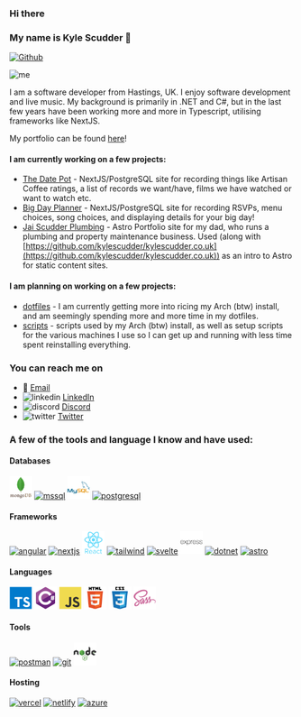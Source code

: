 ### Hi there
### My name is Kyle Scudder 👋

[![Github](https://img.shields.io/github/followers/kylescudder?label=Follow&style=social)](https://github.com/kylescudder)

<img src="https://i.imgur.com/c0K3M6z.jpg" width="300" alt="me" />

I am a software developer from Hastings, UK. I enjoy software development and live music. My background is primarily in .NET and C#, but in the last few years have been working more and more in Typescript, utilising frameworks like NextJS.

My portfolio can be found [here](https://kylescudder.co.uk)!

#### I am currently working on a few projects:

- [The Date Pot](https://github.com/kylescudder/the-date-pot) - NextJS/PostgreSQL site for recording things like Artisan Coffee ratings, a list of records we want/have, films we have watched or want to watch etc.
- [Big Day Planner](https://github.com/kylescudder/big-day-planner) - NextJS/PostgreSQL site for recording RSVPs, menu choices, song choices, and displaying details for your big day!
- [Jai Scudder Plumbing](https://github.com/kylescudder/jaiscudderplumbing) - Astro Portfolio site for my dad, who runs a plumbing and property maintenance business. Used (along with [https://github.com/kylescudder/kylescudder.co.uk](https://github.com/kylescudder/kylescudder.co.uk)) as an intro to Astro for static content sites.

#### I am planning on working on a few projects:

- [dotfiles](https://github.com/kylescudder/dotfiles) - I am currently getting more into ricing my Arch (btw) install, and am seemingly spending more and more time in my dotfiles.
- [scripts](https://github.com/kylescudder/scripts) - scripts used by my Arch (btw) install, as well as setup scripts for the various machines I use so I can get up and running with less time spent reinstalling everything.

### You can reach me on

- :email: [Email](kyle@kylescudder.co.uk)
- <img src="https://uxwing.com/wp-content/themes/uxwing/download/brands-and-social-media/linkedin-app-icon.png" alt="linkedin" width="20" /> [LinkedIn](https://www.linkedin.com/in/kyle-scudder-9417a861/)
- <img src="https://assets-global.website-files.com/6257adef93867e50d84d30e2/636e0a69f118df70ad7828d4_icon_clyde_blurple_RGB.svg" alt="discord" width="20" /> [Discord](https:discord.com/users/littlescud#5303)
- <img src="https://upload.wikimedia.org/wikipedia/commons/thumb/6/6f/Logo_of_Twitter.svg/512px-Logo_of_Twitter.svg.png" alt="twitter" width="20" /> [Twitter](https://twitter.com/littlescud)

### A few of the tools and language I know and have used:

#### Databases
<a href="https://www.mongodb.com/" target="_blank" rel="noreferrer"> <img src="https://raw.githubusercontent.com/devicons/devicon/master/icons/mongodb/mongodb-original-wordmark.svg" alt="mongodb" width="40" height="40"/></a> 
<a href="https://www.microsoft.com/en-gb/sql-server/sql-server-downloads" target="_blank" rel="noreferrer"> <img src="https://cyclr.com/wp-content/uploads/2022/03/ext-118.png" alt="mssql" width="40" height="40"/></a> 
<a href="https://www.mysql.com/" target="_blank" rel="noreferrer"> <img src="https://raw.githubusercontent.com/devicons/devicon/master/icons/mysql/mysql-original-wordmark.svg" alt="mysql" width="40" height="40"/></a> 
<a href="https://www.postgresql.org/" target="_blank" rel="noreferrer"> <img src="https://upload.wikimedia.org/wikipedia/commons/thumb/2/29/Postgresql_elephant.svg/1280px-Postgresql_elephant.svg.png" alt="postgresql" width="40" height="40"/></a> 

#### Frameworks
<a href="https://angular.io" target="_blank" rel="noreferrer"> <img src="https://upload.wikimedia.org/wikipedia/commons/c/cf/Angular_full_color_logo.svg" alt="angular" width="40" height="40"/></a> 
<a href="https://nextjs.org" target="_blank" rel="noreferrer"> <img src="https://cdn.worldvectorlogo.com/logos/next-js.svg" alt="nextjs" width="40" height="40"/></a> 
<a href="https://reactjs.org/" target="_blank" rel="noreferrer"> <img src="https://raw.githubusercontent.com/devicons/devicon/master/icons/react/react-original-wordmark.svg" alt="react" width="40" height="40"/></a> 
<a href="https://tailwindcss.com/" target="_blank" rel="noreferrer"> <img src="https://www.vectorlogo.zone/logos/tailwindcss/tailwindcss-icon.svg" alt="tailwind" width="40" height="40"/></a> 
<a href="https://svelte.dev/" target="_blank" rel="noreferrer"> <img src="https://upload.wikimedia.org/wikipedia/commons/1/1b/Svelte_Logo.svg" alt="svelte" width="40" height="40"/></a> 
<a href="https://expressjs.com" target="_blank" rel="noreferrer"> <img src="https://raw.githubusercontent.com/devicons/devicon/master/icons/express/express-original-wordmark.svg" alt="express" width="40" height="40"/></a> 
<a href="https://dotnet.microsoft.com/en-us/" target="_blank" rel="noreferrer"> <img src="https://upload.wikimedia.org/wikipedia/commons/thumb/7/7d/Microsoft_.NET_logo.svg/1280px-Microsoft_.NET_logo.svg.png" alt="dotnet" width="40" height="40"/></a> 
<a href="https://astro.build/" target="_blank" rel="noreferrer"> <img src="https://astro.build/assets/press/astro-icon-light.svg" alt="astro" width="40" height="40"/></a> 

#### Languages
<a href="https://www.typescriptlang.org/" target="_blank" rel="noreferrer"> <img src="https://raw.githubusercontent.com/devicons/devicon/master/icons/typescript/typescript-original.svg" alt="typescript" width="40" height="40"/></a> 
<a href="https://www.w3schools.com/cs/" target="_blank" rel="noreferrer"> <img src="https://raw.githubusercontent.com/devicons/devicon/master/icons/csharp/csharp-original.svg" alt="csharp" width="40" height="40"/></a> 
<a href="https://developer.mozilla.org/en-US/docs/Web/JavaScript" target="_blank" rel="noreferrer"> <img src="https://raw.githubusercontent.com/devicons/devicon/master/icons/javascript/javascript-original.svg" alt="javascript" width="40" height="40"/></a> 
<a href="https://www.w3.org/html/" target="_blank" rel="noreferrer"> <img src="https://raw.githubusercontent.com/devicons/devicon/master/icons/html5/html5-original-wordmark.svg" alt="html5" width="40" height="40"/></a> 
<a href="https://www.w3schools.com/css/" target="_blank" rel="noreferrer"> <img src="https://raw.githubusercontent.com/devicons/devicon/master/icons/css3/css3-original-wordmark.svg" alt="css3" width="40" height="40"/></a> 
<a href="https://sass-lang.com" target="_blank" rel="noreferrer"> <img src="https://raw.githubusercontent.com/devicons/devicon/master/icons/sass/sass-original.svg" alt="sass" width="40" height="40"/></a> 

#### Tools
<a href="https://postman.com" target="_blank" rel="noreferrer"> <img src="https://www.vectorlogo.zone/logos/getpostman/getpostman-icon.svg" alt="postman" width="40" height="40"/></a> 
<a href="https://git-scm.com/" target="_blank" rel="noreferrer"> <img src="https://www.vectorlogo.zone/logos/git-scm/git-scm-icon.svg" alt="git" width="40" height="40"/></a> 
<a href="https://nodejs.org" target="_blank" rel="noreferrer"> <img src="https://raw.githubusercontent.com/devicons/devicon/master/icons/nodejs/nodejs-original-wordmark.svg" alt="nodejs" width="40" height="40"/></a> 

#### Hosting
<a href="https://vercel.com" target="_blank" rel="noreferrer"> <img src="https://assets.vercel.com/image/upload/front/favicon/vercel/180x180.png" alt="vercel" width="40" height="40"/></a> 
<a href="https://www.netlify.com" target="_blank" rel="noreferrer"> <img src="https://ayushmanbh.netlify.app/static/media/netlify.c779369f.svg" alt="netlify" width="40" height="40"/></a>
<a href="https://azure.microsoft.com/en-us" target="_blank" rel="noreferrer"> <img src="https://upload.wikimedia.org/wikipedia/commons/f/fa/Microsoft_Azure.svg" alt="azure" width="40" height="40"/></a>

